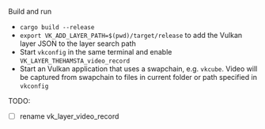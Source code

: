 Build and run
 - `cargo build --release`
 - `export VK_ADD_LAYER_PATH=$(pwd)/target/release` to add the Vulkan layer JSON to the layer search path
 - Start `vkconfig` in the same terminal and enable `VK_LAYER_THEHAMSTA_video_record`
 - Start an Vulkan application that uses a swapchain, e.g. `vkcube`. Video will be captured from swapchain to files in current folder or path specified in `vkconfig`


TODO:
- [ ] rename vk_layer_video_record
